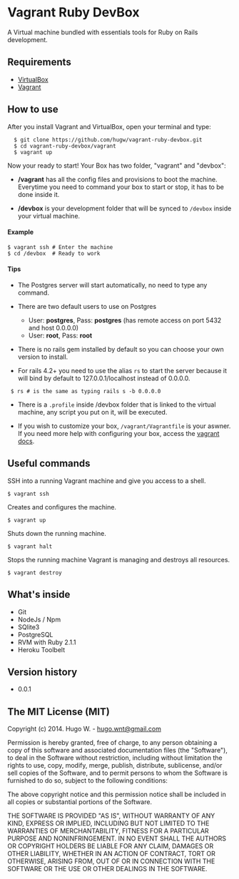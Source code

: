 # Vagrant Ruby DevBox

A Virtual machine bundled with essentials tools for Ruby on Rails development.

## Requirements

- [VirtualBox](https://www.virtualbox.org/wiki/Downloads)
- [Vagrant](https://www.vagrantup.com/downloads.html)

## How to use

After you install Vagrant and VirtualBox, open your terminal and type:

```
  $ git clone https://github.com/hugw/vagrant-ruby-devbox.git
  $ cd vagrant-ruby-devbox/vagrant
  $ vagrant up
```

Now your ready to start! Your Box has two folder, "vagrant" and "devbox":

* **/vagrant** has all the config files and provisions to boot the machine. Everytime you need to command your box to start or stop, it has to be done inside it.

* **/devbox** is your development folder that will be synced to `/devbox` inside your virtual machine.

#### Example

```
$ vagrant ssh # Enter the machine
$ cd /devbox  # Ready to work
```

#### Tips

* The Postgres server will start automatically, no need to type any command.

* There are two default users to use on Postgres
  * User: **postgres**, Pass: **postgres** (has remote access on port 5432 and host 0.0.0.0)
  * User: **root**, Pass: **root**


* There is no rails gem installed by default so you can choose your own version to install.


* For rails 4.2+ you need to use the alias `rs` to start the server because it will bind by default to 127.0.0.1/localhost instead of 0.0.0.0.

```
 $ rs # is the same as typing rails s -b 0.0.0.0
```

* There is a `.profile` inside /devbox folder that is linked to the virtual machine, any script you put on it, will be executed.

* If you wish to customize your box, `/vagrant/Vagrantfile` is your aswner. If you need more help with configuring your box, access the [vagrant docs](https://docs.vagrantup.com/).

## Useful commands

SSH into a running Vagrant machine and give you access to a shell.

```
$ vagrant ssh
```

Creates and configures the machine.

```
$ vagrant up
```

Shuts down the running machine.

```
$ vagrant halt
```

Stops the running machine Vagrant is managing and destroys all resources.

```
$ vagrant destroy
```

## What's inside

* Git
* NodeJs / Npm
* SQlite3
* PostgreSQL
* RVM with Ruby 2.1.1
* Heroku Toolbelt

## Version history

- 0.0.1

## The MIT License (MIT)

Copyright (c) 2014. Hugo W. - hugo.wnt@gmail.com

Permission is hereby granted, free of charge, to any person obtaining a copy
of this software and associated documentation files (the "Software"), to deal
in the Software without restriction, including without limitation the rights
to use, copy, modify, merge, publish, distribute, sublicense, and/or sell
copies of the Software, and to permit persons to whom the Software is
furnished to do so, subject to the following conditions:

The above copyright notice and this permission notice shall be included in
all copies or substantial portions of the Software.

THE SOFTWARE IS PROVIDED "AS IS", WITHOUT WARRANTY OF ANY KIND, EXPRESS OR
IMPLIED, INCLUDING BUT NOT LIMITED TO THE WARRANTIES OF MERCHANTABILITY,
FITNESS FOR A PARTICULAR PURPOSE AND NONINFRINGEMENT. IN NO EVENT SHALL THE
AUTHORS OR COPYRIGHT HOLDERS BE LIABLE FOR ANY CLAIM, DAMAGES OR OTHER
LIABILITY, WHETHER IN AN ACTION OF CONTRACT, TORT OR OTHERWISE, ARISING FROM,
OUT OF OR IN CONNECTION WITH THE SOFTWARE OR THE USE OR OTHER DEALINGS IN
THE SOFTWARE.
